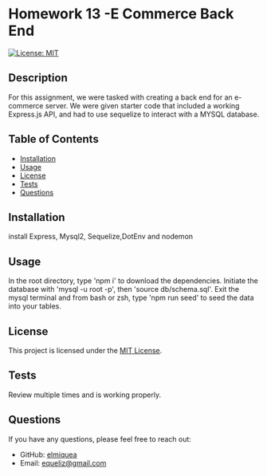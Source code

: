 # Homework 13 -E Commerce Back End
  [![License: MIT](https://img.shields.io/badge/License-MIT-yellow.svg)](https://opensource.org/licenses/MIT)

  ## Description
  
   For this assignment, we were tasked with creating a back end for an e-commerce server. We were given starter code that included a working Express.js API, and had to use sequelize to interact with a MYSQL database.
  ## Table of Contents
  
  - [Installation](#installation)
  - [Usage](#usage)
  - [License](#license)
  - [Tests](#tests)
  - [Questions](#questions)
  
  ## Installation
  
  install Express, Mysql2, Sequelize,DotEnv and nodemon
  
  ## Usage
  
 In the root directory, type 'npm i' to download the dependencies.
Initiate the database with 'mysql -u root -p', then 'source db/schema.sql'.
Exit the mysql terminal and from bash or zsh, type 'npm run seed' to seed the data into your tables.
  
  ## License

This project is licensed under the [MIT License](https://opensource.org/licenses/MIT).
  

  
  ## Tests
  
  Review multiple times and is working properly.
  
  ## Questions
  
  If you have any questions, please feel free to reach out:
  
  - GitHub: [elmiquea](https://github.com/elmiquea)
  - Email: equeliz@gmail.com
